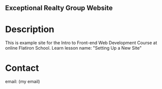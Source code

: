 Exceptional Realty Group Website
---

# Description

This is example site for the Intro to Front-end Web Development Course at online Flatiron School. Learn lesson name: "Setting Up a New Site"

# Contact

email: (my email)
